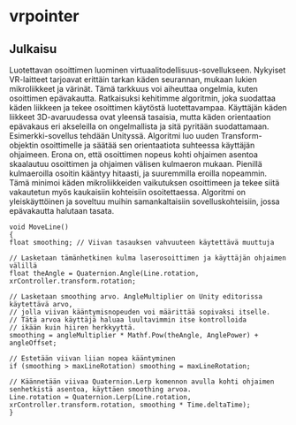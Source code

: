 # vrpointer

## Julkaisu

Luotettavan osoittimen luominen virtuaalitodellisuus-sovellukseen.
Nykyiset VR-laitteet tarjoavat erittäin tarkan käden seurannan, mukaan lukien mikroliikkeet ja värinät. Tämä tarkkuus voi aiheuttaa ongelmia, kuten osoittimen epävakautta. Ratkaisuksi kehitimme algoritmin, joka suodattaa käden liikkeen ja tekee osoittimen käytöstä luotettavampaa.
Käyttäjän käden liikkeet 3D-avaruudessa ovat yleensä tasaisia, mutta käden orientaation epävakaus eri akseleilla on ongelmallista ja sitä pyritään suodattamaan.
Esimerkki-sovellus tehdään Unityssä. Algoritmi luo uuden Transform-objektin osoittimelle ja säätää sen orientaatiota suhteessa käyttäjän ohjaimeen. Erona on, että osoittimen nopeus kohti ohjaimen asentoa skaalautuu osoittimen ja ohjaimen välisen kulmaeron mukaan. Pienillä kulmaeroilla osoitin kääntyy hitaasti, ja suuremmilla eroilla nopeammin.
Tämä minimoi käden mikroliikkeiden vaikutuksen osoittimeen ja tekee siitä vakautetun myös kaukaisiin kohteisiin osoitettaessa. Algoritmi on yleiskäyttöinen ja soveltuu muihin samankaltaisiin sovelluskohteisiin, jossa epävakautta halutaan tasata.

    void MoveLine()
    {
    float smoothing; // Viivan tasauksen vahvuuteen käytettävä muuttuja

    // Lasketaan tämänhetkinen kulma laserosoittimen ja käyttäjän ohjaimen välillä
    float theAngle = Quaternion.Angle(Line.rotation, xrController.transform.rotation;
        
    // Lasketaan smoothing arvo. AngleMultiplier on Unity editorissa käytettävä arvo,
    // jolla viivan kääntymisnopeuden voi määrittää sopivaksi itselle.
    // Tätä arvoa käyttäjä haluaa luultavimmin itse kontrolloida
    // ikään kuin hiiren herkkyyttä.
    smoothing = angleMultiplier * Mathf.Pow(theAngle, AnglePower) + angleOffset;

    // Estetään viivan liian nopea kääntyminen
    if (smoothing > maxLineRotation) smoothing = maxLineRotation;

    // Käännetään viivaa Quaternion.Lerp komennon avulla kohti ohjaimen senhetkistä asentoa, käyttäen smoothing arvoa.
    Line.rotation = Quaternion.Lerp(Line.rotation,
    xrController.transform.rotation, smoothing * Time.deltaTime);
    }
